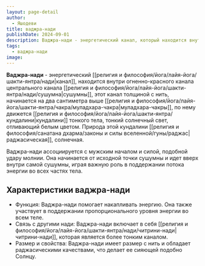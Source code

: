 ```yaml
---
layout: page-detail
author:
  - Яшодеви
title: ваджра-нади
publishDate: 2024-09-01
description: Ваджра-нади - энергетический канал, который находится внутри сушумны, толщиной с нить. Ваджра-нади начинается на два сантиметра выше муладхара-чакры, по нему движется кундалини тонкого тела, тонкий солнечный свет, отливающий белым цветом. Природа этой кундалини раджасическая, солнечная.
tags:
  - ваджра-нади
image:
---
```

**Ваджра-нади** - энергетический [[религия и философия/йога/лайя-йога/шакти-янтра/нади|канал]], находится внутри огненно-красного канала центрального канала [[религия и философия/йога/лайя-йога/шакти-янтра/нади/сушумна|сушумны]], этот канал толщиной с нить, начинается на два сантиметра выше [[религия и философия/йога/лайя-йога/шакти-янтра/чакра/муладхара-чакра|муладхара-чакры]], по нему движется [[религия и философия/йога/лайя-йога/шакти-янтра/кундалини|кундалини]] тонкого тела, тонкий солнечный свет, отливающий белым цветом. Природа этой кундалини [[религия и философия/санатана дхарма/законы и силы вселенной/гуны/раджас|раджасическая]], солнечная.

Ваджра-нади ассоциируется с мужским началом и силой, подобной удару молнии. Она начинается от исходной точки сушумны и идет вверх внутри самой сушумны, играя важную роль в поддержании потока энергии во всех частях тела.

## Характеристики ваджра-нади
- Функция: Ваджра-нади помогает накапливать энергию. Она также участвует в поддержании пропорционального уровня энергии во всем теле.
- Связь с другими нади: Ваджра-нади включает в себя [[религия и философия/йога/лайя-йога/шакти-янтра/нади/читрини-нади|читрини-нади]], которая является более тонким каналом.
- Размер и свойства: Ваджра-нади имеет размер с нить и обладает раджасическими качествами, что делает ее сияющей подобно Солнцу.